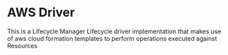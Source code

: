 # AWS Driver

This is a Lifecycle Manager Lifecycle driver implementation that makes use of aws cloud formation templates to perform operations executed against Resources